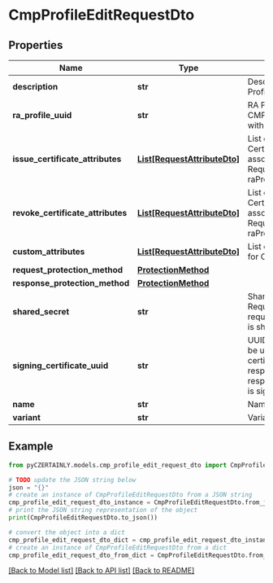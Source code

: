 # CmpProfileEditRequestDto


## Properties

Name | Type | Description | Notes
------------ | ------------- | ------------- | -------------
**description** | **str** | Description of the CMP Profile | [optional] 
**ra_profile_uuid** | **str** | RA Profile UUID that the CMP Profile is associated with | [optional] 
**issue_certificate_attributes** | [**List[RequestAttributeDto]**](RequestAttributeDto.md) | List of Attributes to issue Certificate for the associated RA Profile. Required when raProfileUuid is provided | [optional] 
**revoke_certificate_attributes** | [**List[RequestAttributeDto]**](RequestAttributeDto.md) | List of Attributes to revoke Certificate for the associated RA Profile. Required when raProfileUuid is provided | [optional] 
**custom_attributes** | [**List[RequestAttributeDto]**](RequestAttributeDto.md) | List of Custom Attributes for CMP Profile | [optional] 
**request_protection_method** | [**ProtectionMethod**](ProtectionMethod.md) |  | 
**response_protection_method** | [**ProtectionMethod**](ProtectionMethod.md) |  | 
**shared_secret** | **str** | Shared secret for the CMP Request. Required when requestProtectionMethod is sharedSecret | [optional] 
**signing_certificate_uuid** | **str** | UUID of the Certificate to be used as signing certificate for CMP responses. Required when responseProtectionMethod is signature | [optional] 
**name** | **str** | Name of the CMP Profile | 
**variant** | **str** | Variant of the CMP Profile | 

## Example

```python
from pyCZERTAINLY.models.cmp_profile_edit_request_dto import CmpProfileEditRequestDto

# TODO update the JSON string below
json = "{}"
# create an instance of CmpProfileEditRequestDto from a JSON string
cmp_profile_edit_request_dto_instance = CmpProfileEditRequestDto.from_json(json)
# print the JSON string representation of the object
print(CmpProfileEditRequestDto.to_json())

# convert the object into a dict
cmp_profile_edit_request_dto_dict = cmp_profile_edit_request_dto_instance.to_dict()
# create an instance of CmpProfileEditRequestDto from a dict
cmp_profile_edit_request_dto_from_dict = CmpProfileEditRequestDto.from_dict(cmp_profile_edit_request_dto_dict)
```
[[Back to Model list]](../README.md#documentation-for-models) [[Back to API list]](../README.md#documentation-for-api-endpoints) [[Back to README]](../README.md)


